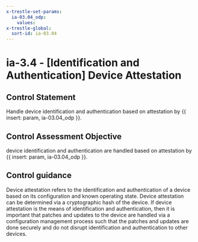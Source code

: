 ```yaml
---
x-trestle-set-params:
  ia-03.04_odp:
    values:
x-trestle-global:
  sort-id: ia-03.04
---
```


# ia-3.4 - \[Identification and Authentication\] Device Attestation

## Control Statement

Handle device identification and authentication based on attestation by {{ insert: param, ia-03.04_odp }}.

## Control Assessment Objective

device identification and authentication are handled based on attestation by {{ insert: param, ia-03.04_odp }}.

## Control guidance

Device attestation refers to the identification and authentication of a device based on its configuration and known operating state. Device attestation can be determined via a cryptographic hash of the device. If device attestation is the means of identification and authentication, then it is important that patches and updates to the device are handled via a configuration management process such that the patches and updates are done securely and do not disrupt identification and authentication to other devices.
